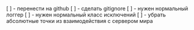 [ ] - перенести на github
[ ] - сделать gitignore
[ ] - нужен нормальный логгер
[ ] - нужен нормальный класс исключений
[ ] - убрать абсолютные точки из взаимодействия с сервером мира
